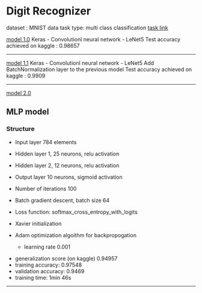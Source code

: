 # Digit Recognizer

dataset : MNIST data
task type: multi class classification
[task link](https://www.kaggle.com/c/digit-recognizer/)

[model 1.0](https://github.com/zeinsh/kaggle_tasks/blob/master/005-digit-recognizer/model1.0.ipynb)
Keras - Convolutionl neural network - LeNet5
Test accuracy achieved on kaggle : 0.98657

-----------------

[model 1.1](https://github.com/zeinsh/kaggle_tasks/blob/master/005-digit-recognizer/model1.1.ipynb)
Keras - Convolutionl neural network - LeNet5 
Add BatchNormalization layer to the previous model
Test accuracy achieved on kaggle : 0.9909

---------------

[model 2.0](https://github.com/zeinsh/kaggle_tasks/blob/master/005-digit-recognizer/model2.ipynb)

## MLP model

### Structure

- Input layer 784 elements
- Hidden layer 1, 25 neurons, relu activation
- Hidden layer 2, 12 neurons, relu activation
- Output layer 10 neurons, sigmoid activation



- Number of iterations 100
- Batch gradient descent, batch size 64
- Loss function: softmax_cross_entropy_with_logits
- Xavier initialization
- Adam optimization algoithm for backpropogation
    - learning rate 0.001



* generalization score (on kaggle) 0.94957 
* training accuracy: 0.97548
* validation accuracy: 0.9469
* training time: 1min 46s

----------------------
